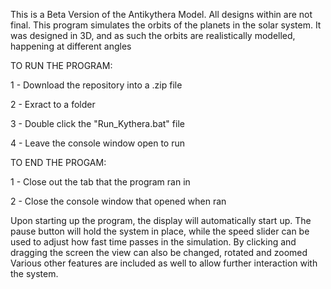 This is a Beta Version of the Antikythera Model. All designs within are not final. This program simulates the orbits of the planets in the solar system. It was designed in 3D, and as such the orbits are realistically modelled, happening at different angles

TO RUN THE PROGRAM:

1 - Download the repository into a .zip file

2 - Exract to a folder

3 - Double click the "Run_Kythera.bat" file

4 - Leave the console window open to run

TO END THE PROGAM:

1 - Close out the tab that the program ran in

2 - Close the console window that opened when ran

Upon starting up the program, the display will automatically start up. The pause button will hold the system in place, while the speed slider can be used to adjust how fast time passes in the simulation. By clicking and dragging the screen the view can also be changed, rotated and zoomed Various other features are included as well to allow further interaction with the system.
